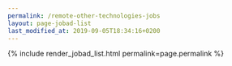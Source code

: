 ```yaml
---
permalink: /remote-other-technologies-jobs
layout: page-jobad-list
last_modified_at: 2019-09-05T18:34:16+0200
---
```

{% include render_jobad_list.html permalink=page.permalink %}
